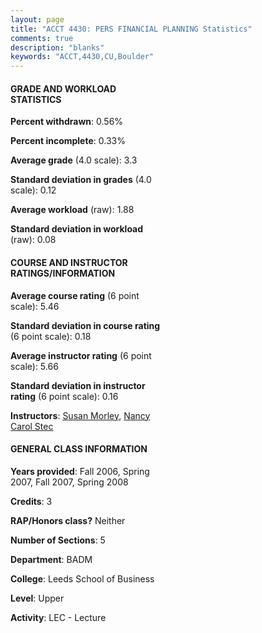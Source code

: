 ```yaml
---
layout: page
title: "ACCT 4430: PERS FINANCIAL PLANNING Statistics"
comments: true
description: "blanks"
keywords: "ACCT,4430,CU,Boulder"
---
```

<head>
<script src="https://ajax.googleapis.com/ajax/libs/jquery/2.1.3/jquery.min.js"></script>
<script src="https://dl.dropboxusercontent.com/s/pc42nxpaw1ea4o9/highcharts.js?dl=0"></script>
<!-- <script src="../assets/js/highcharts.js"></script> -->
<style type="text/css">@font-face {
	font-family: "Bebas Neue";
	src: url(https://www.filehosting.org/file/details/544349/BebasNeue Regular.otf) format("opentype");
	}
	h1.Bebas { 
		font-family: "Bebas Neue", Verdana, Tahoma;
	}
</style>
</head>
<body>
	<div id="container" style="float: right; width: 45%; height: 88%; margin-left: 2.5%; margin-right: 2.5%;"></div>
	<script language="JavaScript">
		$(document).ready(function() {
		var chart = {type: 'column'};
		var title = {text: 'Grade Distribution'};
		var xAxis = {categories: ['A','B','C','D','F'],crosshair: true};
		var yAxis = {min: 0,title: {text: 'Percentage'}};
		var tooltip = {headerFormat: '<center><b><span style="font-size:20px">{point.key}</span></b></center>',
		               pointFormat: '<td style="padding:0"><b>{point.y:.1f}%</b></td>',
		               footerFormat: '</table>',shared: true,useHTML: true};
		var plotOptions = {column: {pointPadding: 0.0,borderWidth: 0}};  
		var credits = {enabled: false};var series= [{name: 'Percent',data: [48.74,39.78,10.22,1.13,0.13,]}];
		var json = {};
		json.chart = chart;
		json.title = title;
		json.tooltip = tooltip;
		json.xAxis = xAxis;
		json.yAxis = yAxis;  
		json.series = series;
		json.plotOptions = plotOptions;  
		json.credits = credits;
		$('#container').highcharts(json);
	});
	</script>
</body>
			   
#### GRADE AND WORKLOAD STATISTICS

**Percent withdrawn**: 0.56%

**Percent incomplete**: 0.33%

**Average grade** (4.0 scale): 3.3

**Standard deviation in grades** (4.0 scale): 0.12

**Average workload** (raw): 1.88

**Standard deviation in workload** (raw): 0.08

#### COURSE AND INSTRUCTOR RATINGS/INFORMATION

**Average course rating** (6 point scale): 5.46

**Standard deviation in course rating** (6 point scale): 0.18

**Average instructor rating** (6 point scale): 5.66

**Standard deviation in instructor rating** (6 point scale): 0.16

**Instructors**: <a href='../../instructors/Susan_Morley'>Susan Morley</a>, <a href='../../instructors/Nancy_Carol_Stec'>Nancy Carol Stec</a>

#### GENERAL CLASS INFORMATION

**Years provided**: Fall 2006, Spring 2007, Fall 2007, Spring 2008

**Credits**: 3

**RAP/Honors class?** Neither

**Number of Sections**: 5

**Department**: BADM

**College**: Leeds School of Business

**Level**: Upper

**Activity**: LEC - Lecture
